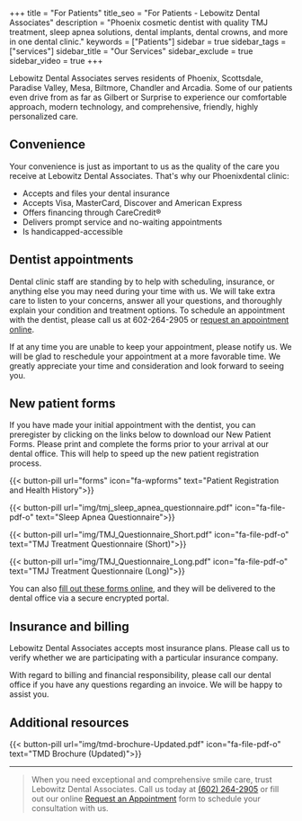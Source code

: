 +++
title = "For Patients"
title_seo = "For Patients - Lebowitz Dental Associates"
description = "Phoenix cosmetic dentist with quality TMJ treatment, sleep apnea solutions, dental implants, dental crowns, and more in one dental clinic."
keywords = ["Patients"]
sidebar = true
sidebar_tags = ["services"]
sidebar_title = "Our Services"
sidebar_exclude = true
sidebar_video = true
+++

Lebowitz Dental Associates serves residents of Phoenix, Scottsdale, Paradise Valley, Mesa, Biltmore, Chandler and Arcadia. Some of our patients even drive from as far as Gilbert or Surprise to experience our comfortable approach, modern technology, and comprehensive, friendly, highly personalized care.

## Convenience

Your convenience is just as important to us as the quality of the care you receive at Lebowitz Dental Associates. That&#39;s why our Phoenixdental clinic:

- Accepts and files your dental insurance
- Accepts Visa, MasterCard, Discover and American Express
- Offers financing through CareCredit®
- Delivers prompt service and no-waiting appointments
- Is handicapped-accessible

## Dentist appointments

Dental clinic staff are standing by to help with scheduling, insurance, or anything else you may need during your time with us. We will take extra care to listen to your concerns, answer all your questions, and thoroughly explain your condition and treatment options. To schedule an appointment with the dentist, please call us at 602-264-2905 or [request an appointment online](../appointment).

If at any time you are unable to keep your appointment, please notify us. We will be glad to reschedule your appointment at a more favorable time. We greatly appreciate your time and consideration and look forward to seeing you.

## New patient forms

If you have made your initial appointment with the dentist, you can preregister by clicking on the links below to download our New Patient Forms. Please print and complete the forms prior to your arrival at our dental office. This will help to speed up the new patient registration process.

{{< button-pill url="forms" icon="fa-wpforms" text="Patient Registration and Health History">}}

{{< button-pill url="img/tmj_sleep_apnea_questionnaire.pdf" icon="fa-file-pdf-o" text="Sleep Apnea Questionnaire">}}

{{< button-pill url="img/TMJ_Questionnaire_Short.pdf" icon="fa-file-pdf-o" text="TMJ Treatment Questionnaire (Short)">}}

{{< button-pill url="img/TMJ_Questionnaire_Long.pdf" icon="fa-file-pdf-o" text="TMJ Treatment Questionnaire (Long)">}}




You can also [fill out these forms online](../forms), and they will be delivered to the dental office via a secure encrypted portal.

## Insurance and billing

Lebowitz Dental Associates accepts most insurance plans. Please call us to verify whether we are participating with a particular insurance company.

With regard to billing and financial responsibility, please call our dental office if you have any questions regarding an invoice. We will be happy to assist you.

## Additional resources


{{< button-pill url="img/tmd-brochure-Updated.pdf" icon="fa-file-pdf-o" text="TMD Brochure (Updated)">}}



---

> When you need exceptional and comprehensive smile care, trust Lebowitz Dental Associates. Call us today at <a href="tel:+1-602-264-2905">(602) 264-2905</a> or fill out our online <a href="/appointment">Request an Appointment</a> form to schedule your consultation with us.

